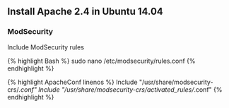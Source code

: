 ## Install Apache 2.4 in Ubuntu 14.04

### ModSecurity

Include ModSecurity rules

{% highlight Bash %}
sudo nano /etc/modsecurity/rules.conf
{% endhighlight %}

{% highlight ApacheConf linenos %}
<IfModule security2_module>
    Include "/usr/share/modsecurity-crs/*.conf"
    Include "/usr/share/modsecurity-crs/activated_rules/*.conf"
</IfModule>
{% endhighlight %}

